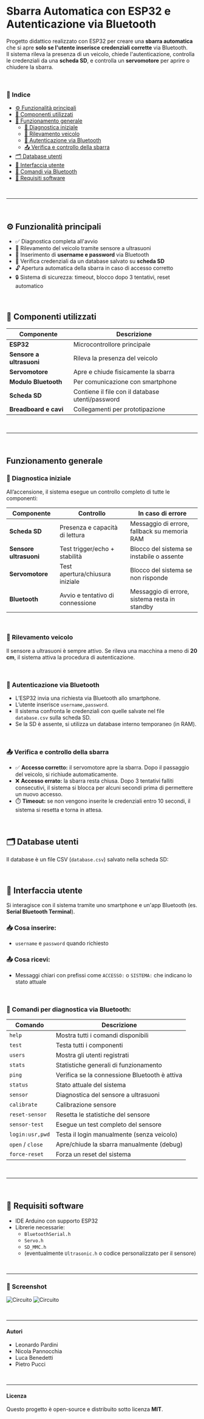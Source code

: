 #  Sbarra Automatica con ESP32 e Autenticazione via Bluetooth

Progetto didattico realizzato con ESP32 per creare una **sbarra automatica** che si apre **solo se l'utente inserisce credenziali corrette** via Bluetooth. </br>
Il sistema rileva la presenza di un veicolo, chiede l'autenticazione, controlla le credenziali da una **scheda SD**, e controlla un **servomotore** per aprire o chiudere la sbarra.

</br>

### 📑 Indice

- [⚙️ Funzionalità principali](#️-funzionalità-principali)
- [🧩 Componenti utilizzati](-Componenti-utilizzati)
- [🔄 Funzionamento generale](#funzionamento-generale)
  - [🧪 Diagnostica iniziale](#-diagnostica-iniziale)
  - [🚗 Rilevamento veicolo](#-rilevamento-veicolo)
  - [🔐 Autenticazione via Bluetooth](#-autenticazione-via-bluetooth)
  - [📤 Verifica e controllo della sbarra](#-verifica-e-controllo-della-sbarra)
- [🗂️ Database utenti](#️-database-utenti)
- [📲 Interfaccia utente](#-interfaccia-utente)
- [💬 Comandi via Bluetooth](#-comandi-per-diagnostica-via-bluetooth)
- [🧠 Requisiti software](#-requisiti-software)

</br>

---

</br>

## ⚙️ Funzionalità principali

- ✅ Diagnostica completa all'avvio
- 🚗 Rilevamento del veicolo tramite sensore a ultrasuoni
- 📲 Inserimento di **username e password** via Bluetooth
- 💾 Verifica credenziali da un database salvato su **scheda SD**
- 🔓 Apertura automatica della sbarra in caso di accesso corretto
- 🔒 Sistema di sicurezza: timeout, blocco dopo 3 tentativi, reset automatico

</br>

## 🧩 Componenti utilizzati

| Componente         | Descrizione                                               |
|--------------------|-----------------------------------------------------------|
| **ESP32**          | Microcontrollore principale                               |
| **Sensore a ultrasuoni** | Rileva la presenza del veicolo                     |
| **Servomotore**    | Apre e chiude fisicamente la sbarra                      |
| **Modulo Bluetooth** | Per comunicazione con smartphone                        |
| **Scheda SD**      | Contiene il file con il database utenti/password         |
| **Breadboard e cavi** | Collegamenti per prototipazione                      |

</br>

---

</br>

## Funzionamento generale

### 🧪 Diagnostica iniziale

All’accensione, il sistema esegue un controllo completo di tutte le componenti:

| Componente        | Controllo                       | In caso di errore                             |
|-------------------|----------------------------------|-----------------------------------------------|
| **Scheda SD**     | Presenza e capacità di lettura   | Messaggio di errore, fallback su memoria RAM  |
| **Sensore ultrasuoni** | Test trigger/echo + stabilità | Blocco del sistema se instabile o assente     |
| **Servomotore**   | Test apertura/chiusura iniziale | Blocco del sistema se non risponde            |
| **Bluetooth**     | Avvio e tentativo di connessione | Messaggio di errore, sistema resta in standby |

</br>

### 🚗 Rilevamento veicolo

Il sensore a ultrasuoni è sempre attivo. Se rileva una macchina a meno di **20 cm**, il sistema attiva la procedura di autenticazione.

</br>

### 🔐 Autenticazione via Bluetooth

- L’ESP32 invia una richiesta via Bluetooth allo smartphone.
- L’utente inserisce `username,password`.
- Il sistema confronta le credenziali con quelle salvate nel file `database.csv` sulla scheda SD.
- Se la SD è assente, si utilizza un database interno temporaneo (in RAM).

</br>

### 📤 Verifica e controllo della sbarra

- ✅ **Accesso corretto:** il servomotore apre la sbarra. Dopo il passaggio del veicolo, si richiude automaticamente.
- ❌ **Accesso errato:** la sbarra resta chiusa. Dopo 3 tentativi falliti consecutivi, il sistema si blocca per alcuni secondi prima di permettere un nuovo accesso.
- ⏱️ **Timeout:** se non vengono inserite le credenziali entro 10 secondi, il sistema si resetta e torna in attesa.

</br>

## 🗂️ Database utenti

Il database è un file CSV (`database.csv`) salvato nella scheda SD:

</br>

## 📲 Interfaccia utente

Si interagisce con il sistema tramite uno smartphone e un'app Bluetooth (es. **Serial Bluetooth Terminal**).

### 📥 Cosa inserire:
- `username` e `password` quando richiesto

### 📤 Cosa ricevi:
- Messaggi chiari con prefissi come `ACCESSO:` o `SISTEMA:` che indicano lo stato attuale

</br>

### 💬 Comandi per diagnostica via Bluetooth:

| Comando           | Descrizione                                        |
|-------------------|----------------------------------------------------|
| `help`            | Mostra tutti i comandi disponibili                 |
| `test`            | Testa tutti i componenti                           |
| `users`           | Mostra gli utenti registrati                       |
| `stats`           | Statistiche generali di funzionamento              |
| `ping`            | Verifica se la connessione Bluetooth è attiva     |
| `status`          | Stato attuale del sistema                          |
| `sensor`          | Diagnostica del sensore a ultrasuoni               |
| `calibrate`       | Calibrazione sensore                               |
| `reset-sensor`    | Resetta le statistiche del sensore                 |
| `sensor-test`     | Esegue un test completo del sensore                |
| `login:usr,pwd`   | Testa il login manualmente (senza veicolo)         |
| `open` / `close`  | Apre/chiude la sbarra manualmente (debug)          |
| `force-reset`     | Forza un reset del sistema                         |

</br>

---

</br> 

## 🧠 Requisiti software

- IDE Arduino con supporto ESP32
- Librerie necessarie:
  - `BluetoothSerial.h`
  - `Servo.h`
  - `SD_MMC.h`
  - (eventualmente `Ultrasonic.h` o codice personalizzato per il sensore)

</br>

---

### 📸 Screenshot
![Circuito](https://github.com/user-attachments/assets/0b5141d6-85ec-4323-8dca-c527ed7891f2)
![Circuito](https://github.com/user-attachments/assets/2f226ee1-58a3-43b9-bc76-87640a3da5bc)

</br>

---

#### Autori

- Leonardo Pardini 
- Nicola Pannocchia   
- Luca Benedetti
- Pietro Pucci

</br>

---

#### Licenza

Questo progetto è open-source e distribuito sotto licenza **MIT**.

